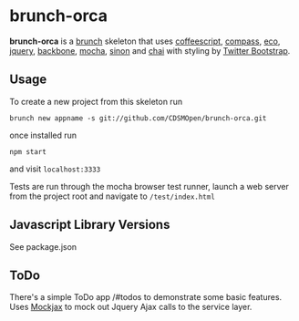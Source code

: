 # brunch-orca

**brunch-orca** is a [brunch](http://brunch.io) skeleton that uses [coffeescript](http://coffeescript.org/), [compass](http://compass-style.org/), [eco](https://github.com/sstephenson/eco/), [jquery](http://jquery.com/), [backbone](http://backbonejs.org/), [mocha](http://visionmedia.github.com/mocha/), [sinon](http://sinonjs.org/) and [chai](http://chaijs.com/) with styling by [Twitter Bootstrap](http://twitter.github.com/bootstrap/index.html).

## Usage

To create a new project from this skeleton run

	brunch new appname -s git://github.com/CDSMOpen/brunch-orca.git

once installed run

	npm start

and visit `localhost:3333`

Tests are run through the mocha browser test runner, launch a web server from the project root and navigate to `/test/index.html`

## Javascript Library Versions

See package.json

## ToDo

There's a simple ToDo app /#todos to demonstrate some basic features. Uses [Mockjax](https://github.com/appendto/jquery-mockjax) to mock out Jquery Ajax calls to the service layer.